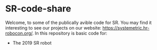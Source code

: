 # SR-code-share
Welcome, to some of the publically avible code for SR. You may find it interesting to see our projects on our website: https://systemetric.hr-robocon.org/. In this repository is basic code for:
* The 2019 SR robot
